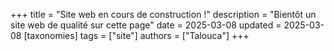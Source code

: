 +++
title = "Site web en cours de construction !"
description = "Bientôt un site web de qualité sur cette page"
date = 2025-03-08
updated = 2025-03-08
[taxonomies]
tags = ["site"]
authors = ["Talouca"]
+++
